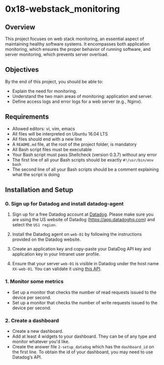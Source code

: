 # 0x18-webstack_monitoring

## Overview

This project focuses on web stack monitoring, an essential aspect of maintaining healthy software systems. It encompasses both application monitoring, which ensures the proper behavior of running software, and server monitoring, which prevents server overload.

## Objectives

By the end of this project, you should be able to:

- Explain the need for monitoring.
- Understand the two main areas of monitoring: application and server.
- Define access logs and error logs for a web server (e.g., Nginx).

## Requirements

- Allowed editors: vi, vim, emacs
- All files will be interpreted on Ubuntu 16.04 LTS
- All files should end with a new line
- A `README.md` file, at the root of the project folder, is mandatory
- All Bash script files must be executable
- Your Bash script must pass Shellcheck (version 0.3.7) without any error
- The first line of all your Bash scripts should be exactly `#!/usr/bin/env bash`
- The second line of all your Bash scripts should be a comment explaining what the script is doing

## Installation and Setup

### 0. Sign up for Datadog and install datadog-agent

1. Sign up for a free Datadog account at [Datadog](https://www.datadoghq.com/). Please make sure you are using the US website of Datadog (https://app.datadoghq.com) and select the `US1 region`.

2. Install the Datadog agent on `web-01` by following the instructions provided on the Datadog website.

3. Create an application key and copy-paste your DataDog API key and application key in your Intranet user profile.

4. Ensure that your server `web-01` is visible in Datadog under the host name `XX-web-01`. You can validate it using [this API](https://docs.datadoghq.com/api/latest/hosts/).

### 1. Monitor some metrics

- Set up a monitor that checks the number of read requests issued to the device per second.
- Set up a monitor that checks the number of write requests issued to the device per second.

### 2. Create a dashboard

- Create a new dashboard.
- Add at least 4 widgets to your dashboard. They can be of any type and monitor whatever you'd like.
- Create the answer file `2-setup_datadog` which has the `dashboard_id` on the first line. To obtain the id of your dashboard, you may need to use Datadog’s API.
